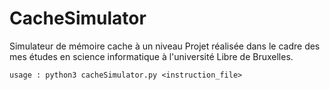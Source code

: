 # CacheSimulator

Simulateur de mémoire cache à un niveau
Projet réalisée dans le cadre des mes études en science informatique à l'université Libre de Bruxelles.

    usage : python3 cacheSimulator.py <instruction_file>